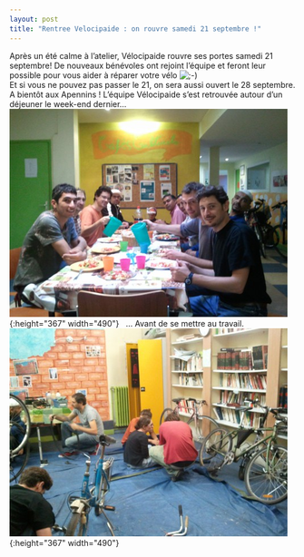 ```yaml
---
layout: post
title: "Rentree Velocipaide : on rouvre samedi 21 septembre !"
---
```



Après un été calme à l’atelier, Vélocipaide rouvre ses portes samedi 21 septembre!
De nouveaux bénévoles ont rejoint l’équipe et feront leur possible pour vous aider à réparer votre vélo ![;-)](/assets/icon_wink.gif)<br/>
Et si vous ne pouvez pas passer le 21, on sera aussi ouvert le 28 septembre. A bientôt aux Apennins !
L’équipe Vélocipaide s’est retrouvée autour d’un déjeuner le week-end dernier…<br/>
![](/assets/Photo33371-490x367.jpg "Dejeuner Velocipaide Apennins"){:height="367" width="490"}
 
… Avant de se mettre au travail.<br/>
![Vélocipaide, réparation vélo Paris](/assets/Velocipaide-reparation-velo-Paris-490x367.jpg "Vélocipaide, réparation vélo Paris"){:height="367" width="490"}
